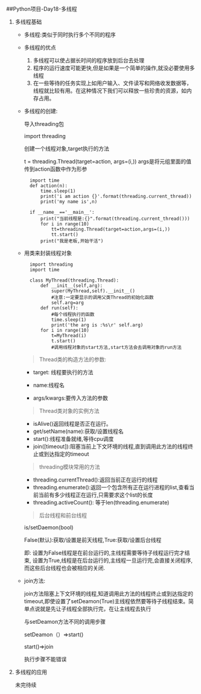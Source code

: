 ##Python项目-Day18-多线程
1. 多线程基础

	* 多线程:类似于同时执行多个不同的程序

	* 多线程的优点
		1. 多线程可以使占据长时间的程序放到后台去处理
		2. 程序的运行速度可能更快,但是如果是一个简单的操作,就没必要使用多线程
		3. 在一些等待的任务实现上如用户输入、文件读写和网络收发数据等，线程就比较有用。在这种情况下我们可以释放一些珍贵的资源，如内存占用。

	* 多线程的创建:
	

		导入threading包

		import threading

		创建一个线程对象,target执行的方法

		t = threading.Thread(target=action, args=(i,))
		args是将元组里面的值传到action函数中作为形参

			import time
			def action(n):
				time.sleep(1)
				print('i am action {}'.format(threading.current_thread))
				print('my name is',n)
			
			if __name__=='__main__':
				print("当前线程是:{}".format(threading.current_thread()))
				for i in range(10)
					tt=threading.Thread(target=action,args=(i,))
					tt.start()
				print("我是老板,开始干活")

	* 用类来封装线程对象

			import threading
			import time
			
			class MyThread(threading.Thread):
				def __init__(self,arg):
					super(MyThread,self).__init__()
					#注意:一定要显示的调用父类Thread的初始化函数
					self.arg=arg
				def run(self):
					#每个线程执行的函数
					time.sleep(1)
					print('the arg is :%s\r' self.arg)
				for i in range(10)
					t=MyThread(i)
					t.start()
					#调用线程对象的start方法,start方法会去调用对象的run方法

		>Thread类的构造方法的参数:

		* target: 线程要执行的方法

		* name:线程名

		* args/kwargs:要传入方法的参数

		> Thread类对象的实例方法

		* isAlive()返回线程是否正在运行。
		* get/setName(name):获取/设置线程名
		* start():线程准备就绪,等待cpu调度
		* join([timeout]):阻塞当前上下文环境的线程,直到调用此方法的线程终止或到达指定的timeout
		> threading模块常用的方法
		* threading.currentThread():返回当前正在运行的线程
		* threading.enumerate():返回一个包含所有正在运行进程的list,查看当前当前有多少线程正在运行,只需要求这个list的长度
		* threading.activeCount(): 等于len(threading.enumerate)

		>  后台线程和前台线程
		
		is/setDaemon(bool)

		False(默认):获取/设置是前天线程,True:获取/设置后台线程

		即:	设置为False线程是在前台运行的,主线程需要等待子线程运行完才结束,
			设置为True,线程是在后台运行的,主线程一旦运行完,会直接关闭程序,而这些后台线程也会被相应的关闭.

	* join方法:
		
		join方法阻塞上下文环境的线程,知道调用此方法的线程终止或到达指定的timeout,即使设置了setDeamon(True)主线程依然要等待子线程结束。简单点说就是先让子线程全部执行完，在让主线程去执行

		与setDeamon方法不同的调用步骤

		setDeamon（）=>start()

		start()=>join

		执行步骤不能错误

2. 多线程的应用

	未完待续

